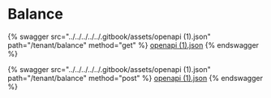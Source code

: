 # Balance

{% swagger src="../../../../../.gitbook/assets/openapi (1).json" path="/tenant/balance" method="get" %}
[openapi (1).json](<../../../../../.gitbook/assets/openapi (1).json>)
{% endswagger %}

{% swagger src="../../../../../.gitbook/assets/openapi (1).json" path="/tenant/balance" method="post" %}
[openapi (1).json](<../../../../../.gitbook/assets/openapi (1).json>)
{% endswagger %}
